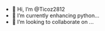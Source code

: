 - 👋 Hi, I’m @Ticoz2812
- 🌱 I’m currently enhancing python...
- 💞️ I’m looking to collaborate on ...
